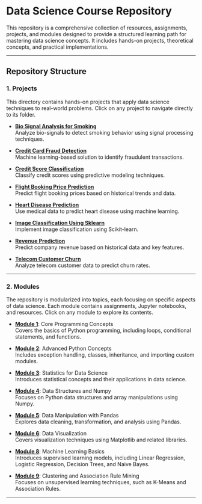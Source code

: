 # Data Science Course Repository

This repository is a comprehensive collection of resources, assignments, projects, and modules designed to provide a structured learning path for mastering data science concepts. It includes hands-on projects, theoretical concepts, and practical implementations.

---

## Repository Structure

### 1. **Projects**
This directory contains hands-on projects that apply data science techniques to real-world problems. Click on any project to navigate directly to its folder.

- **[Bio Signal Analysis for Smoking](./Python/Projects/Bio%20Signal%20Analysis%20for%20Smoking/)**  
  Analyze bio-signals to detect smoking behavior using signal processing techniques.

- **[Credit Card Fraud Detection](./Python/Projects/Credit%20Card%20Fraud%20Detection/)**  
  Machine learning-based solution to identify fraudulent transactions.

- **[Credit Score Classification](./Python/Projects/Credit%20Score%20Classification/)**  
  Classify credit scores using predictive modeling techniques.

- **[Flight Booking Price Prediction](./Python/Projects/Flight%20Booking%20Price%20Prediction/)**  
  Predict flight booking prices based on historical trends and data.

- **[Heart Disease Prediction](./Python/Projects/Heart%20Disease%20Prediction/)**  
  Use medical data to predict heart disease using machine learning.

- **[Image Classification Using Sklearn](./Python/Projects/Image%20Classification%20Using%20Sklearn/)**  
  Implement image classification using Scikit-learn.

- **[Revenue Prediction](./Python/Projects/Revenue%20Prediction/)**  
  Predict company revenue based on historical data and key features.

- **[Telecom Customer Churn](./Python/Projects/Telecom%20Customer%20Churn/)**  
  Analyze telecom customer data to predict churn rates.

---

### 2. **Modules**
The repository is modularized into topics, each focusing on specific aspects of data science. Each module contains assignments, Jupyter notebooks, and resources. Click on any module to explore its contents.

- **[Module 1](./Python/module_1/)**: Core Programming Concepts  
  Covers the basics of Python programming, including loops, conditional statements, and functions.

- **[Module 2](./Python/module_2/)**: Advanced Python Concepts  
  Includes exception handling, classes, inheritance, and importing custom modules.

- **[Module 3](./Python/module_3/)**: Statistics for Data Science  
  Introduces statistical concepts and their applications in data science.

- **[Module 4](./Python/module_4/)**: Data Structures and Numpy  
  Focuses on Python data structures and array manipulations using Numpy.

- **[Module 5](./Python/module_5/)**: Data Manipulation with Pandas  
  Explores data cleaning, transformation, and analysis using Pandas.

- **[Module 6](./Python/module_6/)**: Data Visualization  
  Covers visualization techniques using Matplotlib and related libraries.

- **[Module 8](./Python/module_8/)**: Machine Learning Basics  
  Introduces supervised learning models, including Linear Regression, Logistic Regression, Decision Trees, and Naive Bayes.

- **[Module 9](./Python/module_9/)**: Clustering and Association Rule Mining  
  Focuses on unsupervised learning techniques, such as K-Means and Association Rules.

---

